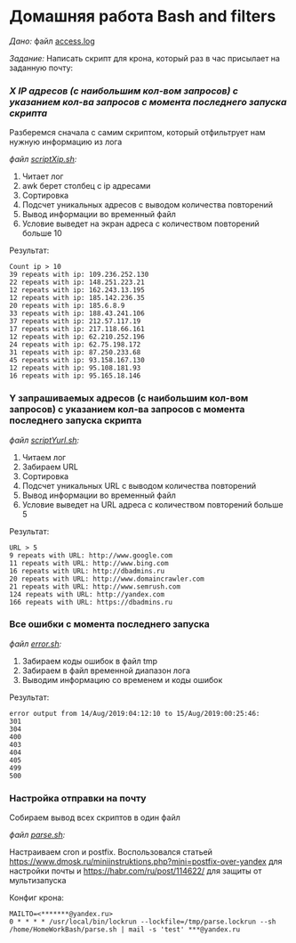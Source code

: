 # Домашняя работа Bash and filters
_Дано:_
файл [access.log](access.log)

_Задание:_
Написать скрипт для крона, который раз в час присылает на заданную почту:

### _X IP адресов (с наибольшим кол-вом запросов) с указанием кол-ва запросов c момента последнего запуска скрипта_

Разберемся сначала с самим скриптом, который отфильтрует нам нужную информацию из лога

_файл [scriptXip.sh](scriptXip.sh):_

1. Читает лог
2. awk берет столбец с ip адресами
3. Сортировка
4. Подсчет уникальных адресов с выводом количества повторений
5. Вывод информации во временный файл
6. Условие выведет на экран адреса с количеством повторений больше 10

Результат:

```out
Count ip > 10
39 repeats with ip: 109.236.252.130
22 repeats with ip: 148.251.223.21
12 repeats with ip: 162.243.13.195
12 repeats with ip: 185.142.236.35
20 repeats with ip: 185.6.8.9
33 repeats with ip: 188.43.241.106
37 repeats with ip: 212.57.117.19
17 repeats with ip: 217.118.66.161
12 repeats with ip: 62.210.252.196
24 repeats with ip: 62.75.198.172
31 repeats with ip: 87.250.233.68
45 repeats with ip: 93.158.167.130
12 repeats with ip: 95.108.181.93
16 repeats with ip: 95.165.18.146
```

### Y запрашиваемых адресов (с наибольшим кол-вом запросов) с указанием кол-ва запросов c момента последнего запуска скрипта

_файл [scriptYurl.sh](scriptYurl.sh):_

1. Читаем лог
2. Забираем URL
3. Сортировка
4. Подсчет уникальных URL с выводом количества повторений
5. Вывод информации во временный файл
6. Условие выведет на URL адреса с количеством повторений больше 5

Результат:
```out2
URL > 5
9 repeats with URL: http://www.google.com
11 repeats with URL: http://www.bing.com
16 repeats with URL: http://dbadmins.ru
20 repeats with URL: http://www.domaincrawler.com
21 repeats with URL: http://www.semrush.com
124 repeats with URL: http://yandex.com
166 repeats with URL: https://dbadmins.ru
```



### Все ошибки c момента последнего запуска

_файл [error.sh](error.sh):_

1. Забираем коды ошибок в файл tmp
2. Забираем в файл временной диапазон лога
3. Выводим информацию со временем и коды ошибок

Результат:

```out3
error output from 14/Aug/2019:04:12:10 to 15/Aug/2019:00:25:46:
301
304
400
403
404
405
499
500
```
### Настройка отправки на почту

Собираем вывод всех скриптов в один файл

_файл [parse.sh](parse.sh):_

Настраиваем cron и postfix. Воспользовался статьей https://www.dmosk.ru/miniinstruktions.php?mini=postfix-over-yandex для настройки почты и https://habr.com/ru/post/114622/ для защиты от мультизапуска

Конфиг крона:

```out4
MAILTO=<*******@yandex.ru>
0 * * * * /usr/local/bin/lockrun --lockfile=/tmp/parse.lockrun --sh /home/HomeWorkBash/parse.sh | mail -s 'test' ***@yandex.ru
```
